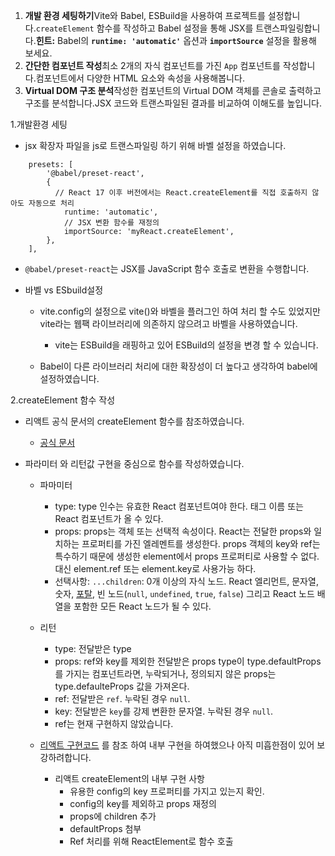 1. **개발 환경 세팅하기**Vite와 Babel, ESBuild을 사용하여 프로젝트를 설정합니다.`createElement` 함수를 작성하고 Babel 설정을 통해 JSX를 트랜스파일링합니다.**힌트:** Babel의 **`runtime: 'automatic'`** 옵션과 **`importSource`** 설정을 활용해 보세요.
2. **간단한 컴포넌트 작성**최소 2개의 자식 컴포넌트를 가진 `App` 컴포넌트를 작성합니다.컴포넌트에서 다양한 HTML 요소와 속성을 사용해봅니다.
3. **Virtual DOM 구조 분석**작성한 컴포넌트의 Virtual DOM 객체를 콘솔로 출력하고 구조를 분석합니다.JSX 코드와 트랜스파일된 결과를 비교하여 이해도를 높입니다.



1.개발환경 세팅

- jsx 확장자 파일을 js로 트랜스파일링 하기 위해 바벨 설정을 하였습니다.

```
	presets: [
		'@babel/preset-react',
		{
		  // React 17 이후 버전에서는 React.createElement를 직접 호출하지 않아도 자동으로 처리
			runtime: 'automatic',
			// JSX 변환 함수를 재정의
			importSource: 'myReact.createElement',
		},
	],
```

- `@babel/preset-react`는 JSX를 JavaScript 함수 호출로 변환을 수행합니다.

- 바벨 vs ESbuild설정

  - vite.config의 설정으로 vite()와 바벨을 플러그인 하여 처리 할 수도 있었지만 vite라는 웹팩 라이브러리에 의존하지 않으려고 바벨을 사용하였습니다.

    - vite는 ESBuild을 래핑하고 있어 ESBuild의 설정을 변경 할 수 있습니다.

  - Babel이 다른 라이브러리 처리에 대한 확장성이 더 높다고 생각하여 babel에 설정하였습니다. 

    

2.createElement 함수 작성

- 리액트 공식 문서의 createElement 함수를 참조하였습니다.

  - [공식 문서](https://ko.react.dev/reference/react/createElement)

- 파라미터 와 리턴값 구현을 중심으로 함수를 작성하였습니다.

  - 파마미터

    - type:  type 인수는 유효한 React 컴포넌트여야 한다. 태그 이름 또는 React 컴포넌트가 올 수 있다.
    - props: props는 객체 또는 선택적 속성이다. React는 전달한 props와 일치하는 프로퍼티를 가진 엘레멘트를 생성한다. props 객체의 key와 ref는 특수하기 때문에 생성한 element에서 props 프로퍼티로 사용할 수 없다. 대신 element.ref 또는 element.key로 사용가능 하다.
    - 선택사항: `...children`: 0개 이상의 자식 노드. React 엘리먼트, 문자열, 숫자, [포탈](https://ko.react.dev/reference/react-dom/createPortal), 빈 노드(`null`, `undefined`, `true`, `false`) 그리고 React 노드 배열을 포함한 모든 React 노드가 될 수 있다.

  - 리턴

    - type: 전달받은 type
    - props: ref와 key를 제외한 전달받은 props type이 type.defaultProps를 가지는 컴포넌트라면, 누락되거나, 정의되지 않은 props는 type.defaulteProps 값을 가져온다.
    - ref: 전달받은 `ref`. 누락된 경우 `null`.
    - key: 전달받은 `key`를 강제 변환한 문자열. 누락된 경우 `null`.
    - ref는 현재 구현하지 않았습니다.

  - [리액트 구현코드](https://github.com/facebook/react/blob/main/packages/react/src/jsx/ReactJSXElement.js#L161) 를 참조 하여 내부 구현을 하여했으나 아직 미흡한점이 있어 보강하려합니다.

    - 리액트 createElement의 내부 구현 사항
      - 유용한 config의 key 프로퍼티를 가지고 있는지 확인.
      - config의 key를 제외하고 props 재정의
      - props에 children 추가
      - defaultProps 첨부
      - Ref 처리를 위해 ReactElement로 함수 호출

    